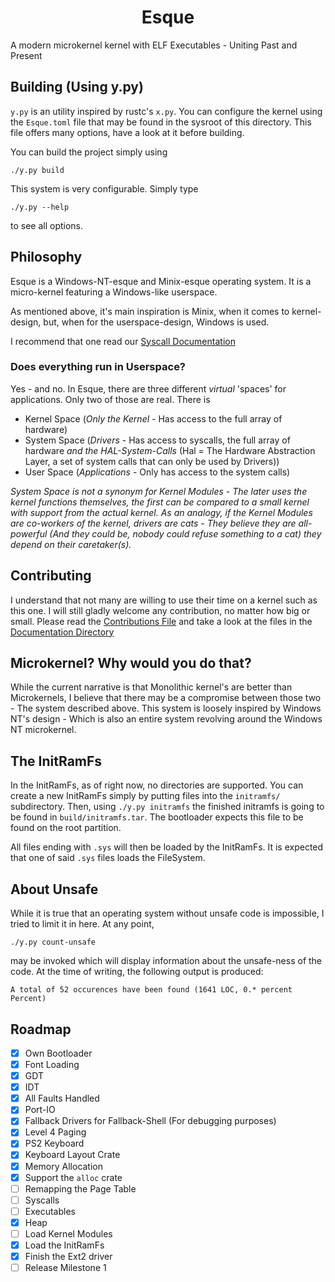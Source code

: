 [](binaries/brand/main/twitter_header_photo_2.png)

<p align="center">
    <h1 align="center">Esque</h1>
</p>
A modern microkernel kernel with ELF Executables - Uniting Past and Present

## Building (Using y.py)

`y.py` is an utility inspired by rustc's `x.py`. You can configure
the kernel using the `Esque.toml` file that may be found in the sysroot of this directory. This file offers many options, have a look at it before building.

You can build the project simply using
```
./y.py build
```
This system is very configurable. Simply type
```
./y.py --help
```
to see all options.


## Philosophy
Esque is a Windows-NT-esque and Minix-esque operating system.
It is a micro-kernel featuring a Windows-like userspace.

As mentioned above, it's main inspiration is Minix, when it comes
to kernel-design, but, when for the userspace-design, Windows is used.

I recommend that one read our [Syscall Documentation](Documentation/syscall.md)

### Does everything run in Userspace?

Yes - and no. In Esque, there are three different *virtual* 'spaces' for applications. Only two of those are real.
There is
- Kernel Space (*Only the Kernel* - Has access to the full array of hardware)
- System Space (*Drivers* - Has access to syscalls, the full array of hardware *and the HAL-System-Calls* (Hal = The Hardware Abstraction Layer, a set of system calls that can only be used by Drivers))
- User Space (*Applications* - Only has access to the system calls)

*System Space is not a synonym for Kernel Modules - The later uses the kernel functions themselves, the first can be compared to a small kernel with support from the actual kernel. As an analogy, if the Kernel Modules are co-workers of the kernel, drivers are cats - They believe they are all-powerful (And they could be, nobody could refuse something to a cat) they depend on their caretaker(s).*

## Contributing

I understand that not many are willing to use their time on a kernel
such as this one. I will still gladly welcome any contribution, no matter how big or small. Please read the [Contributions File](CONTRIBUTING.md) and take a look at the files in the [Documentation Directory](Documentation)

## Microkernel? Why would you do that?

While the current narrative is that Monolithic kernel's are better than Microkernels, I believe that there may be a compromise between those two - The system described above. This system is loosely inspired by Windows NT's design - Which is also an entire system revolving around the Windows NT microkernel.

## The InitRamFs
In the InitRamFs, as of right now, no directories are supported.
You can create a new InitRamFs simply by putting files into the `initramfs/` subdirectory.
Then, using `./y.py initramfs` the finished initramfs is going to be found in `build/initramfs.tar`. The bootloader expects this file to be found on the root partition.

All files ending with `.sys` will then be loaded by the InitRamFs. It is expected that one of said `.sys` files loads the FileSystem.

## About Unsafe
While it is true that an operating system without unsafe code is impossible, I tried to limit it in here. At any point, 
```
./y.py count-unsafe
```
may be invoked which will display information about the unsafe-ness of the code.
At the time of writing, the following output is produced:
```
A total of 52 occurences have been found (1641 LOC, 0.* percent Percent)
```


## Roadmap
- [x] Own Bootloader
- [x] Font Loading
- [x] GDT
- [x] IDT
- [x] All Faults Handled
- [x] Port-IO
- [x] Fallback Drivers for Fallback-Shell (For debugging purposes)
- [x] Level 4 Paging
- [x] PS2 Keyboard
- [x] Keyboard Layout Crate
- [x] Memory Allocation
- [x] Support the `alloc` crate
- [ ] Remapping the Page Table
- [ ] Syscalls
- [ ] Executables
- [x] Heap
- [ ] Load Kernel Modules
- [x] Load the InitRamFs
- [x] Finish the Ext2 driver
- [ ] Release Milestone 1  